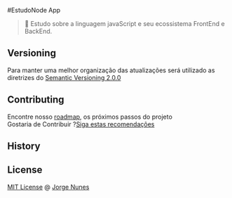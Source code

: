 #EstudoNode App

> :rocket: Estudo sobre a linguagem javaScript e seu ecossistema FrontEnd e BackEnd.

## Versioning
Para manter uma melhor organização das atualizações será utilizado as diretrizes do [Semantic Versioning 2.0.0](http://semver.org/)



## Contributing
Encontre nosso [roadmap](http://#), os próximos passos do projeto
<br>
Gostaria de Contribuir ?[Siga estas recomendações](http://#)

## History

## License
[MIT License](http://#) @ [Jorge Nunes](#http://#)
